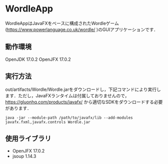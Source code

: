 # WordleApp
WordleAppはJavaFXをベースに構成されたWordleゲーム(https://www.powerlanguage.co.uk/wordle/ )のGUIアプリケーションです．

## 動作環境
OpenJDK 17.0.2
OpenJFX 17.0.2

## 実行方法
out/artifacts/Wordle/Wordle.jarをダウンロードし，下記コマンドにより実行します．ただし，JavaFXランタイムは付属しておりませんので，
https://gluonhq.com/products/javafx/ から適切なSDKをダウンロードする必要があります．

```shell
java -jar --module-path /path/to/javafx/lib --add-modules javafx.fxml,javafx.controls Wordle.jar
```

## 使用ライブラリ
- OpenJFX 17.0.2
- jsoup 1.14.3